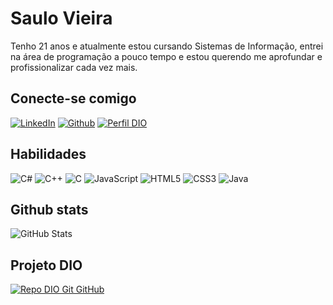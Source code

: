 # Saulo Vieira

Tenho 21 anos e atualmente estou cursando Sistemas de Informação, entrei na área de programação a pouco tempo e estou querendo me aprofundar e profissionalizar cada vez mais.

## Conecte-se comigo

[![LinkedIn](https://img.shields.io/badge/LinkedIn-000?style=for-the-badge&logo=linkedin&logoColor=0E76A8)](https://www.linkedin.com/in/saulo-zonta/) 
[![Github](https://img.shields.io/badge/GitHub-000?style=for-the-badge&logo=Github&logoColor=0E76A8)](https://github.com/SZonta)
[![Perfil DIO](https://img.shields.io/badge/-Meu%20Perfil%20na%20DIO-30A3DC?style=for-the-badge)](https://web.dio.me/users/saulozontacv?tab=skills)

## Habilidades

![C#](https://img.shields.io/badge/C%23-000?style=for-the-badge&logo=c-sharp&logoColor=823085)
![C++](https://img.shields.io/badge/C%2B%2B-000?style=for-the-badge&logo=c%2B%2B&logoColor=00599C)
![C](https://img.shields.io/badge/C-000?style=for-the-badge&logo=c)
![JavaScript](https://img.shields.io/badge/JavaScript-000?style=for-the-badge&logo=javascript)
![HTML5](https://img.shields.io/badge/HTML5-000?style=for-the-badge&logo=html5)
![CSS3](https://img.shields.io/badge/CSS3-000?style=for-the-badge&logo=css3&logoColor=264CE4)
![Java](https://img.shields.io/badge/Java-000?style=for-the-badge&logo=java)

## Github stats

![GitHub Stats](https://github-readme-stats.vercel.app/api?username=SZonta&theme=transparent&bg_color=8A2BE2&border_color=30A3DC&show_icons=true&icon_color=FF00FF&title_color=E94D5F&hide_title=true&text_color=FFF)

## Projeto DIO

[![Repo DIO Git GitHub](https://github-readme-stats.vercel.app/api/pin/?username=SZonta&repo=dio-lab-open-source&bg_color=8A2BE2&border_color=30A3DC&show_icons=true&icon_color=FF00FF&title_color=FFF&text_color=FFF)](https://github.com/SZonta/dio-lab-open-source)
